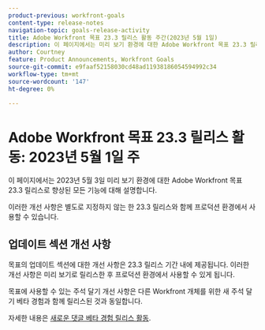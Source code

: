 ```yaml
---
product-previous: workfront-goals
content-type: release-notes
navigation-topic: goals-release-activity
title: Adobe Workfront 목표 23.3 릴리스 활동 주간(2023년 5월 1일)
description: 이 페이지에서는 미리 보기 환경에 대한 Adobe Workfront 목표 23.3 릴리스로 향상된 기능에 대해 설명합니다. 이러한 개선 사항은 2023년 5월 1일이 있는 프로덕션 환경에서 사용할 수 있습니다.
author: Courtney
feature: Product Announcements, Workfront Goals
source-git-commit: e9faaf52158030cd48ad11938186054594992c34
workflow-type: tm+mt
source-wordcount: '147'
ht-degree: 0%

---
```


# Adobe Workfront 목표 23.3 릴리스 활동: 2023년 5월 1일 주

이 페이지에서는 2023년 5월 3일 미리 보기 환경에 대한 Adobe Workfront 목표 23.3 릴리스로 향상된 모든 기능에 대해 설명합니다.

이러한 개선 사항은 별도로 지정하지 않는 한 23.3 릴리스와 함께 프로덕션 환경에서 사용할 수 있습니다.

## 업데이트 섹션 개선 사항

목표의 업데이트 섹션에 대한 개선 사항은 23.3 릴리스 기간 내에 제공됩니다. 이러한 개선 사항은 미리 보기로 릴리스한 후 프로덕션 환경에서 사용할 수 있게 됩니다.

목표에 사용할 수 있는 주석 달기 개선 사항은 다른 Workfront 개체를 위한 새 주석 달기 베타 경험과 함께 릴리스된 것과 동일합니다.

자세한 내용은 [새로운 댓글 베타 경험 릴리스 활동](/help/quicksilver/product-announcements/betas/new-commenting-experience-beta/new-commenting-beta-experience-release-activity.md).

